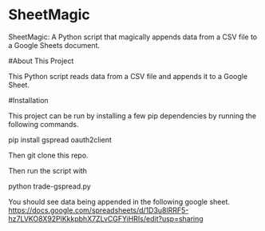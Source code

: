 # SheetMagic
SheetMagic: A Python script that magically appends data from a CSV file to a Google Sheets document.


#About This Project

This Python script reads data from a CSV file and appends it to a Google Sheet.


#Installation

This project can be run by installing a few pip dependencies by running the following commands.

pip install gspread oauth2client

Then git clone this repo.

Then run the script with

python trade-gspread.py

You should see data being appended in the following google sheet.
https://docs.google.com/spreadsheets/d/1D3u8lRRF5-hz7LVKO8X92PlKkkpbhX7ZLvCGFYiHRIs/edit?usp=sharing
